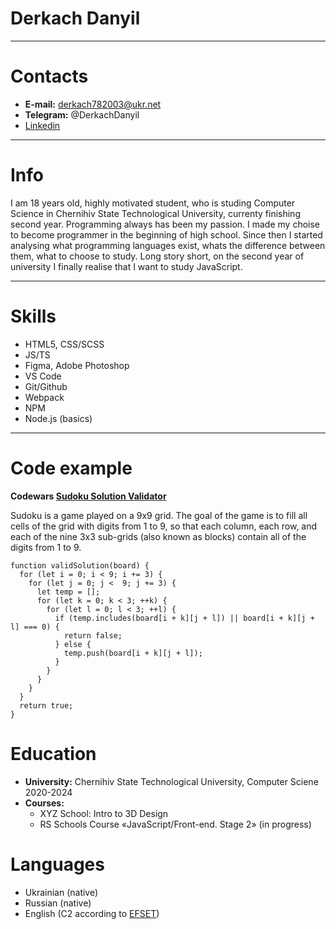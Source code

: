 # Derkach Danyil
******
# Contacts
* **E-mail:** derkach782003@ukr.net
* **Telegram:** @DerkachDanyil
* [Linkedin](https://www.linkedin.com/in/derkachdanyil/)
******

# Info
I am 18 years old, highly motivated student, who is studing Computer Science in Chernihiv State Technological University, currenty finishing second year. Programming always has been my passion. I made my choise to become programmer in the beginning of high school. Since then I started analysing what programming languages exist, whats the difference between them, what to choose to study. Long story short, on the second year of university I finally realise that I want to study JavaScript.
******

# Skills
* HTML5, CSS/SCSS
* JS/TS
* Figma, Adobe Photoshop
* VS Code
* Git/Github
* Webpack
* NPM
* Node.js (basics)
******

# Code example
**Codewars [Sudoku Solution Validator](https://www.codewars.com/kata/529bf0e9bdf7657179000008)** 

Sudoku is a game played on a 9x9 grid. The goal of the game is to fill all cells of the grid with digits from 1 to 9, so that each column, each row, and each of the nine 3x3 sub-grids (also known as blocks) contain all of the digits from 1 to 9.

```
function validSolution(board) {
  for (let i = 0; i < 9; i += 3) {
    for (let j = 0; j <  9; j += 3) {
      let temp = [];
      for (let k = 0; k < 3; ++k) {
        for (let l = 0; l < 3; ++l) {
          if (temp.includes(board[i + k][j + l]) || board[i + k][j + l] === 0) {
            return false;
          } else {
            temp.push(board[i + k][j + l]);
          }
        }
      }
    }
  }
  return true;
}
```

# Education
* **University:** Chernihiv State Technological University, Computer Sciene 2020-2024
* **Courses:**
    + XYZ School: Intro to 3D Design
    + RS Schools Course «JavaScript/Front-end. Stage 2» (in progress)
    
# Languages
* Ukrainian (native)
* Russian (native)
* English (C2 according to [EFSET](https://www.efset.org/cert/tRTscD))
